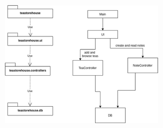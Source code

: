 ![architecture chart](https://github.com/Juustoisa/ot-harjoitustyo/blob/master/TeaStorehouse/Documentation/arkkitehtuuri.jpg)
